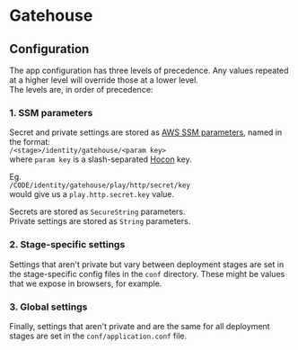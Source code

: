 # Gatehouse

## Configuration

The app configuration has three levels of precedence.  Any values repeated at a higher level will override those at a lower 
level.  
The levels are, in order of precedence:

### 1. SSM parameters
Secret and private settings are stored as 
[AWS SSM parameters](https://docs.aws.amazon.com/systems-manager/latest/userguide/systems-manager-parameter-store.html), 
named in the format:  
`/<stage>/identity/gatehouse/<param key>`   
where `param key` is a slash-separated 
[Hocon](https://github.com/lightbend/config/blob/main/HOCON.md) key.

Eg.  
`/CODE/identity/gatehouse/play/http/secret/key`  
would give us a `play.http.secret.key` value.

Secrets are stored as `SecureString` parameters.  
Private settings are stored as `String` parameters.

### 2. Stage-specific settings
Settings that aren't private but vary between deployment stages are set in the stage-specific config files in 
the `conf` directory.  These might be values that we expose in browsers, for example.

### 3. Global settings
Finally, settings that aren't private and are the same for all deployment stages are set in the `conf/application.conf` 
file.
